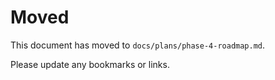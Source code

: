 # Moved

This document has moved to `docs/plans/phase-4-roadmap.md`.

Please update any bookmarks or links.